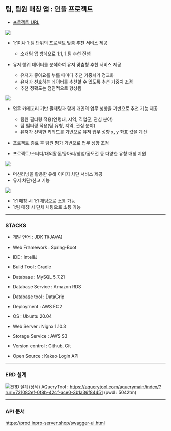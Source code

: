 ## 팀, 팀원 매칭 앱 : 인플 프로젝트
- [프로젝트 URL](https://prod.inpro-server.shop/kakaologin)


![](https://velog.velcdn.com/images/i-no/post/24f6c23e-609e-4e9b-98f6-b7c76b66f4f2/image.gif)

- 1:1이나 1:팀 단위의 프로젝트 맞춤 추천 서비스 제공
  - 소개팅 앱 방식으로 1:1, 1:팀 추천 진행

- 유저 행위 데이터를 분석하여 유저 맞춤형 추천 서비스 제공
  - 유저가 좋아요를 누를 때마다 추천 가중치가 정교화
  - 유저가 선호하는 데이터를 추천할 수 있도록 추천 가중치 조정
  - 추천 정확도는 점진적으로 향상됨

![](https://velog.velcdn.com/images/i-no/post/fd1d086e-de2a-4085-88c6-98cd08824de8/image.gif)

- 업무 카테고리 기반 필터링과 함께 개인의 업무 성향을 기반으로 추천 기능 제공
  - 팀원 필터링 적용(연령대, 지역, 직업군, 관심 분야)
  - 팀 필터링 적용(팀 유형, 지역, 관심 분야)
  - 유저가 선택한 키워드를 기반으로 유저 업무 성향 x, y 좌표 값을 계산

- 프로젝트 종료 후 팀원 평가 기반으로 업무 성향 조정
- 프로젝트/스터디/대외활동/동아리/창업/공모전 등 다양한 유형 매칭 지원


![](https://velog.velcdn.com/images/i-no/post/e48b3f57-008e-475a-9a16-fe1044c9607d/image.gif)

- 머신러닝을 활용한 유해 이미지 차단 서비스 제공
- 유저 차단/신고 기능

![](https://velog.velcdn.com/images/i-no/post/a9d91dc2-3497-4fb8-afbe-8031cad98c99/image.gif)

- 1:1 매칭 시 1:1 채팅으로 소통 가능
- 1:팀 매칭 시 단체 채팅으로 소통 가능

- - -

### STACKS
- 개발 언어 : JDK 11(JAVA)
- Web Framework : Spring-Boot
- IDE : IntelliJ
- Build Tool : Gradle

- Database : MySQL 5.7.21
- Database Service : Amazon RDS
- Database tool : DataGrip

- Deployment : AWS EC2
- OS : Ubuntu 20.04
- Web Server : Nignx 1.10.3
- Storage Service : AWS S3
- Version control : Github, Git
- Open Source : Kakao Login API

- - -

### ERD 설계
![ERD 설계(상세)](https://user-images.githubusercontent.com/62875437/207512194-15458bf1-cc2e-44f9-980c-e8b5b5506b67.png)
AQueryTool : https://aquerytool.com/aquerymain/index/?rurl=731082ef-0f8b-42cf-ace0-3b1a36f84451 (pwd : 5042tm)

- - -

### API 문서
https://prod.inpro-server.shop/swagger-ui.html
